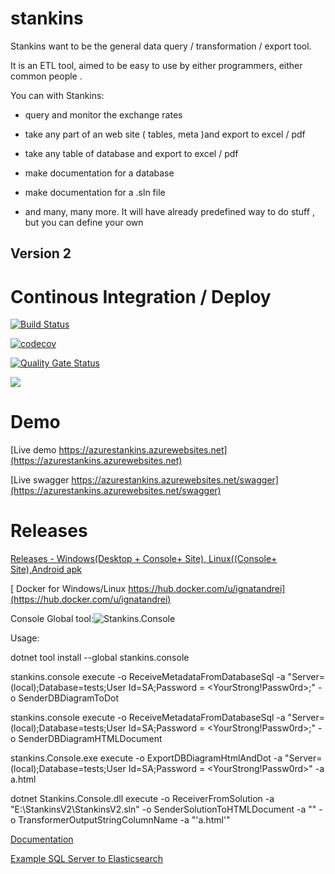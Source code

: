 # stankins

Stankins want to be the general data query / transformation / export tool. 

It is an ETL tool, aimed to be easy to use by either programmers, either common people .

You can with Stankins:

- query and monitor the exchange rates

- take any part of an web site ( tables, meta )and export to excel / pdf

- take any table of database and export to excel / pdf

- make documentation for a database

- make documentation for a .sln file

- and many, many more. It will have already predefined way to do stuff , but you can define your own


## Version 2 

# Continous Integration / Deploy

[![Build Status](https://dev.azure.com/ignatandrei0674/stankinsv2/_apis/build/status/ignatandrei.stankins?branchName=master)](https://dev.azure.com/ignatandrei0674/stankinsv2/_build/latest?definitionId=1?branchName=master)

[![codecov](https://codecov.io/gh/ignatandrei/stankins/branch/master/graph/badge.svg)](https://codecov.io/gh/ignatandrei/stankins)

[![Quality Gate Status](https://sonarcloud.io/api/project_badges/measure?project=ignatandrei_stankins&metric=alert_status)](https://sonarcloud.io/dashboard?id=ignatandrei_stankins)

<img src='https://img.shields.io/azure-devops/tests/ignatandrei0674/stankinsv2/1.svg'></a>

# Demo
[Live demo https://azurestankins.azurewebsites.net](https://azurestankins.azurewebsites.net)

[Live swagger https://azurestankins.azurewebsites.net/swagger](https://azurestankins.azurewebsites.net/swagger)

# Releases

<a href='https://github.com/ignatandrei/stankins/releases'>Releases - Windows(Desktop + Console+ Site), Linux((Console+ Site),Android apk</a>

[ Docker for Windows/Linux https://hub.docker.com/u/ignatandrei](https://hub.docker.com/u/ignatandrei)

Console Global tool:![Stankins.Console](https://img.shields.io/nuget/v/stankins.console.svg?label=Stankins%20Console&style=flat)

Usage:

dotnet tool install --global stankins.console

stankins.console execute -o ReceiveMetadataFromDatabaseSql -a "Server=(local);Database=tests;User Id=SA;Password = <YourStrong!Passw0rd>;"  -o SenderDBDiagramToDot

stankins.console execute -o ReceiveMetadataFromDatabaseSql -a "Server=(local);Database=tests;User Id=SA;Password = <YourStrong!Passw0rd>;"  -o SenderDBDiagramHTMLDocument

stankins.Console.exe execute -o ExportDBDiagramHtmlAndDot -a "Server=(local);Database=tests;User Id=SA;Password = <YourStrong!Passw0rd>" -a a.html

dotnet Stankins.Console.dll execute -o ReceiverFromSolution -a "E:\StankinsV2\StankinsV2.sln" -o SenderSolutionToHTMLDocument -a "" -o TransformerOutputStringColumnName -a "'a.html'"


<a href='https://cdn.rawgit.com/ignatandrei/stankins/74e25fbe/Documentation/Help/index.html'>Documentation</a>

<a href='https://cdn.rawgit.com/ignatandrei/stankins/74e25fbe/Documentation/Help/html/e6e8966d-f7ce-8571-98f2-b26beb8d1666.htm'>Example SQL Server to Elasticsearch</a>



